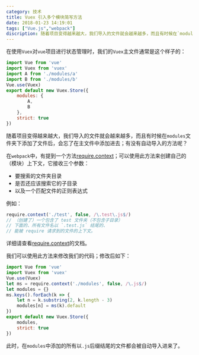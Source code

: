 ```yaml
---
category: 技术
title: Vuex 引入多个模块简写方法
date: 2018-01-23 14:19:01
tags: ["Vue.js","webpack"]
discription: 随着项目变得越来越大，我们导入的文件就会越来越多，而且有时候在`modules`文件夹下添加了文件后，会忘了在主文件中添加进去；有没有自动导入的方法呢？
---
```


在使用`Vuex`对`vue`项目进行状态管理时，我们的`Vuex`主文件通常是这个样子的：

```js
import Vue from 'vue'
import Vuex from 'vuex'
import A from './modules/a'
import B from './modules/b'
Vue.use(Vuex)
export default new Vuex.Store({
    modules: {
        A,
        B
    },
    strict: true
})
```

随着项目变得越来越大，我们导入的文件就会越来越多，而且有时候在`modules`文件夹下添加了文件后，会忘了在主文件中添加进去；有没有自动导入的方法呢？

在`webpack`中，有提到一个方法[require.context](https://doc.webpack-china.org/guides/dependency-management/#require-context)；可以使用此方法来创建自己的（模块）上下文，它接收三个参数：

*   要搜索的文件夹目录
*   是否还应该搜索它的子目录
*   以及一个匹配文件的正则表达式

例如：

```js
require.context('./test', false, /\.test\.js$/)
// （创建了）一个包含了 test 文件夹（不包含子目录）
// 下面的、所有文件名以 `.test.js` 结尾的、
// 能被 require 请求到的文件的上下文。
```

详细请查看[require.context](https://doc.webpack-china.org/guides/dependency-management/#require-context)的文档。

我们可以使用此方法来修改我们的代码；修改后如下：

```js
import Vue from 'vue'
import Vuex from 'vuex'
Vue.use(Vuex)
let ms = require.context('./modules', false, /\.js$/)
let modules = {}
ms.keys().forEach(k => {
    let n = k.substring(2, k.length - 3)
    modules[n] = ms(k).default
})
export default new Vuex.Store({
    modules,
    strict: true
})
```

此时，在`modules`中添加的所有以`.js`后缀结尾的文件都会被自动导入进来了。
